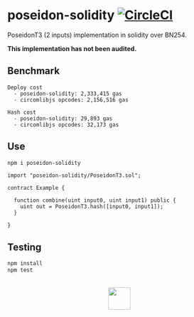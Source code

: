 # poseidon-solidity [![CircleCI](https://img.shields.io/circleci/build/github/vimwitch/poseidon-solidity/main)](https://dl.circleci.com/status-badge/redirect/gh/vimwitch/poseidon-solidity/tree/main)

PoseidonT3 (2 inputs) implementation in solidity over BN254.

**This implementation has not been audited.**

## Benchmark

```
Deploy cost
  - poseidon-solidity: 2,333,415 gas
  - circomlibjs opcodes: 2,156,516 gas

Hash cost
  - poseidon-solidity: 29,893 gas
  - circomlibjs opcodes: 32,173 gas
```

## Use

```sh
npm i poseidon-solidity
```

```solidity
import "poseidon-solidity/PoseidonT3.sol";

contract Example {

  function combine(uint input0, uint input1) public {
    uint out = PoseidonT3.hash([input0, input1]);
  }

}
```

## Testing

```sh
npm install
npm test
```

<br />

<div align="center">
<a href="https://appliedzkp.org">
<img width="50px" height="auto" src="https://raw.githubusercontent.com/vimwitch/poseidon-solidity/main/pse_logo.svg" />
</a>
</div>
